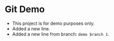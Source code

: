 # Git Demo

- This project is for demo purposes only.
- Added a new line.
- Added a new line from branch: `demo branch 1`.